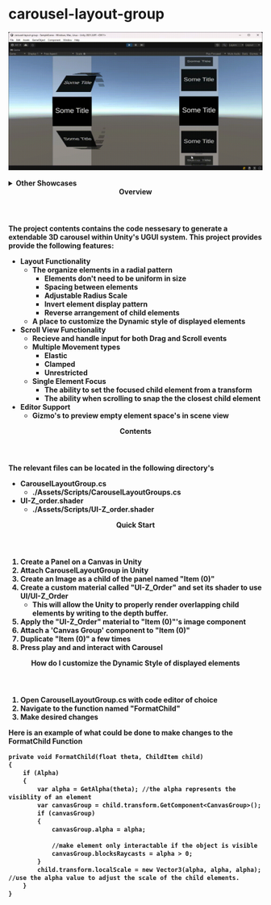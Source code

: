 # carousel-layout-group
![caption](./Documentation/Showcase.gif)
<Details>
<Summary><b>Other Showcases<b></Summary>

![caption Hello](./Documentation/Gizmo-Example.png)
![caption Hello](./Documentation/Customized-Formating.png)
![caption](./Documentation/Screen-Shot.png)
</Details>
<Header><b>Overview</b></Header>
The project contents contains the code nessesary to generate a extendable 3D carousel within Unity's UGUI system. This project provides provide the following features:

- Layout Functionality
    - The organize elements in a radial pattern
        - Elements don't need to be uniform in size
        - Spacing between elements
        - Adjustable Radius Scale
        - Invert element display pattern
        - Reverse arrangement of child elements
    - A place to customize the Dynamic style of displayed elements  
- Scroll View Functionality
    - Recieve and handle input for both Drag and Scroll events
    - Multiple Movement types
        - Elastic
        - Clamped 
        - Unrestricted
    - Single Element Focus
        - The ability to set the focused child element from a transform
        - The ability when scrolling to snap the the closest child element
- Editor Support
    - Gizmo's to preview empty element space's in scene view


<Header><b>Contents</b></Header>
The relevant files can be located in the following directory's

- CarouselLayoutGroup.cs
    - ./Assets/Scripts/CarouselLayoutGroups.cs
- UI-Z_order.shader
    - ./Assets/Scripts/UI-Z_order.shader

<Header><b>Quick Start</b></Header>

1. Create a Panel on a Canvas in Unity
1. Attach CarouselLayoutGroup in Unity
1. Create an Image as a child of the panel named "Item (0)"
1. Create a custom material called "UI-Z_Order" and set its shader to use UI/UI-Z_Order
    - This will allow the Unity to properly render overlapping child elements by writing to the depth buffer.
1. Apply the "UI-Z_Order" material to "Item (0)"'s image component
1. Attach a 'Canvas Group' component to "Item (0)"
1. Duplicate "Item (0)" a few times
1. Press play and and interact with Carousel

<Header><b>How do I customize the Dynamic Style of displayed elements</b></Header>

1. Open CarouselLayoutGroup.cs with code editor of choice
1. Navigate to the function named "FormatChild"
1. Make desired changes

Here is an example of what could be done to make changes to the FormatChild Function
    
    private void FormatChild(float theta, ChildItem child)
    {
        if (Alpha) 
        {
            var alpha = GetAlpha(theta); //the alpha represents the visiblity of an element
            var canvasGroup = child.transform.GetComponent<CanvasGroup>();
            if (canvasGroup)
            {
                canvasGroup.alpha = alpha;

                //make element only interactable if the object is visible
                canvasGroup.blocksRaycasts = alpha > 0;
            }
            child.transform.localScale = new Vector3(alpha, alpha, alpha); //use the alpha value to adjust the scale of the child elements.
        }
    }
